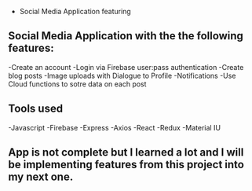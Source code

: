  - Social Media Application featuring 


## Social Media Application with the the following features:

-Create an account
-Login via Firebase user:pass authentication
-Create blog posts 
-Image uploads with Dialogue to Profile 
-Notifications 
-Use Cloud functions to sotre data on each post

## Tools used
-Javascript -Firebase -Express -Axios -React -Redux -Material IU

## App is not complete but I learned a lot and I will be implementing features from this project into my next one. 
